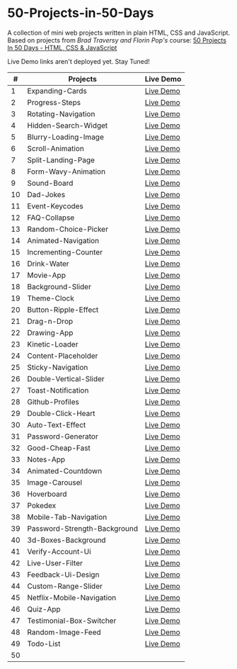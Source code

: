 # 50-Projects-in-50-Days 
A collection of mini web projects written in plain HTML, CSS and JavaScript.
Based on projects from _Brad Traversy and Florin Pop's_ course: [50 Projects In 50 Days - HTML, CSS & JavaScript](https://www.udemy.com/course/50-projects-50-days/)

Live Demo links aren't deployed yet. Stay Tuned!  

| # | Projects | Live Demo |
|----------|----------|----------|
| 1 | Expanding-Cards | [Live Demo](https://hashuudev-expanding-cards.netlify.app/) |
| 2 | Progress-Steps | [Live Demo](https://hashuudev-progress-steps.netlify.app/) |
| 3 | Rotating-Navigation | [Live Demo](https://hashuudev-rotating-navigation.netlify.app/) |
| 4 | Hidden-Search-Widget | [Live Demo](https://hashuudev-hidden-search-widget.netlify.app/) |
| 5 | Blurry-Loading-Image | [Live Demo](https://hashuudev-blurry-loading.netlify.app/) |
| 6 | Scroll-Animation | [Live Demo](https://hashuudev-scroll-animation.netlify.app/) |
| 7 | Split-Landing-Page | [Live Demo](https://hashuudev-split-landing-page.netlify.app/) |
| 8 | Form-Wavy-Animation | [Live Demo](https://hashuudev-form-wavy-animation.netlify.app/) |
| 9 | Sound-Board | [Live Demo](https://hashuudev-sound-board.netlify.app/) |
| 10 | Dad-Jokes | [Live Demo](https://hashuudev-dad-jokes.netlify.app/) |
| 11 | Event-Keycodes | [Live Demo](https://hashuudev-event-keycodes.netlify.app/) |
| 12 | FAQ-Collapse | [Live Demo](https://hashuudev-faq-collapse.netlify.app/) |
| 13 | Random-Choice-Picker | [Live Demo](https://hashuudev-choice-picker.netlify.app/) |
| 14 | Animated-Navigation | [Live Demo](https://hashuudev-animated-navigation.netlify.app/) |
| 15 | Incrementing-Counter | [Live Demo](https://hashuudev-incrementing-counter.netlify.app/) |
| 16 | Drink-Water | [Live Demo](https://hashuudev-drink-water.netlify.app/) |
| 17 | Movie-App | [Live Demo](https://hashuudev-movie-app.netlify.app/) |
| 18 | Background-Slider | [Live Demo](https://hashuudev-background-slider.netlify.app/) |
| 19 | Theme-Clock | [Live Demo](https://hashuudev-theme-clock.netlify.app/) |
| 20 | Button-Ripple-Effect | [Live Demo](https://hashuudev-button-ripple-effect.netlify.app/) |
| 21 | Drag-n-Drop | [Live Demo](https://hashuudev-drag-n-drop.netlify.app/) |
| 22 | Drawing-App | [Live Demo](https://hashuudev-drawing-app.netlify.app/) |
| 23 | Kinetic-Loader | [Live Demo](https://hashuudev-kinetic-loader.netlify.app/) |
| 24 | Content-Placeholder | [Live Demo](https://hashuudev-content-placeholder.netlify.app/) |
| 25 | Sticky-Navigation | [Live Demo](https://hashuudev-sticky-nav.netlify.app/) |
| 26 | Double-Vertical-Slider | [Live Demo](https://hashuudev-vertical-slider.netlify.app/) |
| 27 | Toast-Notification | [Live Demo](https://hashuudev-toast-notification.netlify.app/) |
| 28 | Github-Profiles | [Live Demo](https://hashuudev-github-profiles.netlify.app/) |
| 29 | Double-Click-Heart | [Live Demo](https://hashuudev-double-click-heart.netlify.app/) |
| 30 | Auto-Text-Effect | [Live Demo](https://hashuudev-auto-text-effect.netlify.app/) |
| 31 | Password-Generator | [Live Demo](https://hashuudev-password-generator.netlify.app/) |
| 32 | Good-Cheap-Fast | [Live Demo](https://hashuudev-good-cheap-fast.netlify.app/) |
| 33 | Notes-App | [Live Demo](https://hashuudev-notes-app.netlify.app/) |
| 34 | Animated-Countdown | [Live Demo](https://hashuudev-animated-countdown.netlify.app/) |
| 35 | Image-Carousel | [Live Demo](https://hashuudev-image-carousel.netlify.app/) |
| 36 | Hoverboard | [Live Demo](https://hashuudev-hoverboard.netlify.app/) |
| 37 | Pokedex | [Live Demo](https://hashuudev-pokedex.netlify.app/) |
| 38 | Mobile-Tab-Navigation | [Live Demo](https://hashuudev-mobile-tab-navigation.netlify.app/) |
| 39 | Password-Strength-Background | [Live Demo](https://hashuudev-password-strength.netlify.app/) |
| 40 | 3d-Boxes-Background | [Live Demo](https://hashuudev-3d-boxes-background.netlify.app/) |
| 41 | Verify-Account-Ui | [Live Demo](https://hashuudev-verify-account.netlify.app/) |
| 42 | Live-User-Filter | [Live Demo](https://hashuudev-live-user-filter.netlify.app/) |
| 43 | Feedback-Ui-Design | [Live Demo](https://hashuudev-feedback-ui.netlify.app/) |
| 44 | Custom-Range-Slider | [Live Demo](https://hashuudev-custom-range-slider.netlify.app/) |
| 45 | Netflix-Mobile-Navigation | [Live Demo](https://hashuudev-netlflix-mobile-navigation.netlify.app/) |
| 46 | Quiz-App | [Live Demo](https://hashuudev-quiz-app.netlify.app/) |
| 47 | Testimonial-Box-Switcher | [Live Demo](https://hashuudev-testimonial-box.netlify.app/) |
| 48 | Random-Image-Feed | [Live Demo](https://hashuudev-random-image-feed.netlify.app/) |
| 49 | Todo-List | [Live Demo](https://hashuudev-todolist.netlify.app/) |
| 50 |  |  |
